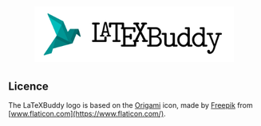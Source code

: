 <h1 align="center">
<img src="assets/logotype.svg" width="400" alt="LaTeXBuddy">
</h1>

## Licence

The LaTeXBuddy logo is based on the [Origami](https://www.flaticon.com/free-icon/origami_2972006) icon, made by [Freepik](https://www.freepik.com) from [www.flaticon.com](https://www.flaticon.com/).
